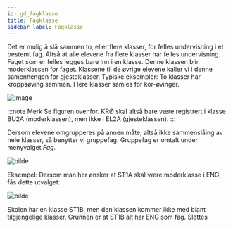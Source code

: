 ```yaml
---
id: gd_fagklasse
title: Fagklasse
sidebar_label: Fagklasse
---
```

Det er mulig å slå sammen to, eller flere klasser, for felles undervisning i et bestemt fag. Altså at alle elevene fra flere klasser har felles undervisning. Faget som er felles legges bare inn i en klasse. Denne klassen blir moderklassen for faget. Klassene til de øvrige elevene kaller vi i denne samenhengen for gjesteklasser. Typiske eksempler: To klasser har kroppsøving sammen. Flere klasser samles for kor-øvinger.

![image](https://user-images.githubusercontent.com/80097133/120986532-fed24f80-c77c-11eb-9e4a-d54d52f39336.png)

:::note Merk
Se figuren ovenfor. KRØ skal altså bare være registrert i klasse BU2A (moderklassen), men ikke i EL2A (gjesteklassen).
:::

Dersom elevene omgrupperes på annen måte, altså ikke sammenslåing av hele klasser, så benytter vi gruppefag. Gruppefag er omtalt under menyvalget _Fag_.

![bilde](https://user-images.githubusercontent.com/80097133/148374550-0c5c7ab8-ada0-4e82-a09f-c67807992760.png)

Eksempel: Dersom man her ønsker at ST1A skal være moderklasse i ENG, fås dette utvalget:
 
![bilde](https://user-images.githubusercontent.com/80097133/148374862-0c71e359-f7a7-4d8a-a079-6c2658a5f1cb.png)

Skolen har en klasse ST1B, men den klassen kommer ikke med blant tilgjengelige klasser. Grunnen er at ST1B alt har ENG som fag. Slettes 
